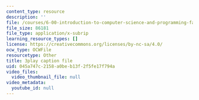 ```yaml
---
content_type: resource
description: ''
file: /courses/6-00-introduction-to-computer-science-and-programming-fall-2008/045a747c2158a0beb13f2f5fe17f794a_ewd7Lf2dr5Q.srt
file_size: 86181
file_type: application/x-subrip
learning_resource_types: []
license: https://creativecommons.org/licenses/by-nc-sa/4.0/
ocw_type: OCWFile
resourcetype: Other
title: 3play caption file
uid: 045a747c-2158-a0be-b13f-2f5fe17f794a
video_files:
  video_thumbnail_file: null
video_metadata:
  youtube_id: null
---
```


